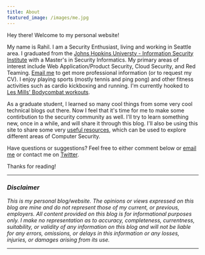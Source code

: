 ```yaml
---
title: About
featured_image: /images/me.jpg
---
```



Hey there! Welcome to my personal website! 

My name is Rahil. I am a Security Enthusiast, living and working in Seattle area. I graduated from the [Johns Hopkins Universty - Information Security Institute](http://isi.jhu.edu) with a Master's in Security Informatics. My primary areas of interest include Web Application/Product Security, Cloud Security, and Red Teaming. [Email me](mailto:contact@rahilarora.com) to get more professional information (or to request my CV). I enjoy playing sports (mostly tennis and ping pong) and other fitness activities such as cardio kickboxing and running. I'm currently hooked to [Les Mills' Bodycombat workouts](https://www.lesmills.com/us/workouts/fitness-classes/bodycombat/).  

As a graduate student, I learned so many cool things from some very cool technical blogs out there. Now I feel that it's time for me to make some contirbution to the security community as well. I'll try to learn something new, once in a while, and will share it through this blog. I'll also be using this site to share some very [useful resources](http://www.rahilarora.com/useful_resources), which can be used to explore different areas of Computer Security.

Have questions or suggestions? Feel free to either comment below or [email me](mailto:contact@rahilarora.com) or contact me on [Twitter](https://twitter.com/lihararora).

Thanks for reading!

---------------

### *Disclaimer*

*This is my personal blog/website. The opinions or views expressed on this blog are mine and do not represent those of my current, or previous, employers. All content provided on this blog is for informational purposes only. I make no representation as to accuracy, completeness, currentness, suitability, or validity of any information on this blog and will not be liable for any errors, omissions, or delays in this information or any losses, injuries, or damages arising from its use.*

---------------
